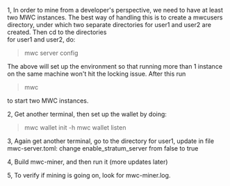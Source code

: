 1, In order to mine from a developer's perspective, we need to have at least two MWC instances. The best way of handling this is to 
create a mwcusers directory, under which two separate directories for user1 and user2 are created. Then cd to the directories  
for user1 and user2, do: 
> mwc server config

The above will set up the environment so that running more than 1 instance on the same machine won't hit the locking issue. After 
this run 
> mwc 

to start two MWC instances. 

2, Get another terminal, then set up the wallet by doing: 
> mwc wallet init -h
> mwc wallet listen

3, Again get another terminal, go to the directory for user1, update in file mwc-server.toml: 
change enable_stratum_server from false to true

4, Build mwc-miner, and then run it (more updates later)

5, To verify if mining is going on, look for mwc-miner.log.

